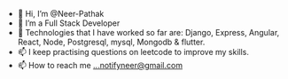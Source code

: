 - 👋 Hi, I’m @Neer-Pathak
- 👀 I’m a Full Stack Developer
- 🌱 Technologies that I have worked so far are: Django, Express, Angular, React, Node, Postgresql, mysql, Mongodb & flutter.
- 📫 I keep practising questions on leetcode to improve my skills.
- 📫 How to reach me ...notifyneer@gmail.com

